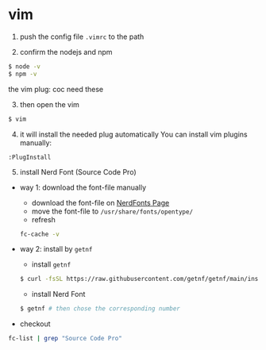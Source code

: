 # vim

1. push the config file `.vimrc` to the path

2. confirm the nodejs and npm
```sh
$ node -v
$ npm -v
```
the vim plug: coc need these

3. then open the vim
```sh
$ vim
```

4. it will install the needed plug automatically
You can install vim plugins manually:
```vim
:PlugInstall
```

5. install Nerd Font (Source Code Pro)

- way 1: download the font-file manually
    - download the font-file on [NerdFonts Page](https://www.nerdfonts.com/font-downloads)
    - move the font-file to `/usr/share/fonts/opentype/`
    - refresh
    ```sh
    fc-cache -v
    ```

- way 2: install by `getnf`
    - install `getnf`
    ```sh
    $ curl -fsSL https://raw.githubusercontent.com/getnf/getnf/main/install.sh | zsh -s -- --tag=v0.1.0
    ```
    - install Nerd Font
    ```sh
    $ getnf # then chose the corresponding number
    ```

- checkout
```sh
fc-list | grep "Source Code Pro"
```

